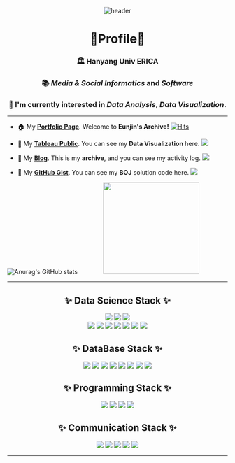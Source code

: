 <div align="center">
 
![header](https://capsule-render.vercel.app/api?type=waving&color=E3A6AE&height=300&section=header&text=Welcome%20to%20Eunjin's%20Git%20Hub&fontSize=60&animation=fadeIn&fontColor=FFFFFF)
  
# 👑Profile👑

### 🏛 **Hanyang Univ ERICA**

### 📚 *Media & Social Informatics* and *Software*

### 🌈 I'm currently interested in *Data Analysis*, *Data Visualization*.
</div>

--- 

* 🏠  My **[Portfolio Page](https://jayjinnie.github.io)**. Welcome to **Eunjin's Archive!**</a>  [![Hits](https://hits.seeyoufarm.com/api/count/incr/badge.svg?url=https%3A%2F%2Fjayjinnie.github.io&count_bg=%23FF8FB8&title_bg=%23555555&icon=&icon_color=%23CDC0C0&title=hits&edge_flat=true)](https://hits.seeyoufarm.com)

* 💎  My **[Tableau Public](https://public.tableau.com/profile/jung.eunjin#!/)**. You can see my **Data Visualization** here. <img src="https://img.shields.io/badge/Tableau-E97627?style=flat-square&logo=Tableau&logoColor=white"></a> 

* 🎠 My **[Blog](https://blog.naver.com/eunvely227)**. This is my **archive**, and you can see my activity log. <img src="https://img.shields.io/badge/BLOG-03C75A?style=flat-square&logo=Blogger&logoColor=white"/></a> 

* 🧬 My **[GitHub Gist](https://gist.github.com/jayjinnie)**. You can see my **BOJ** solution code here. <img src="https://img.shields.io/badge/GitHub%20Gist-181717?style=flat-square&logo=GitHub&logoColor=white"> 

![Anurag's GitHub stats](https://github-readme-stats.vercel.app/api?username=jayjinnie&show_icons=true&theme=dracula&text_color=835858&bg_color=FFF5EA%border_color=7E6BC4&count_private=true&icon_color=835858) &emsp; &emsp; &emsp; <img src="https://user-images.githubusercontent.com/65335952/135041008-48e3d5df-c8ad-4a84-be4c-424cb1bc0335.gif" width="220" height="210"/>

--- 

<div align="center">
  
## ✨ **Data Science Stack** ✨     

<img src="https://img.shields.io/badge/Python-0769AD?style=for-the-badge&logo=Python&logoColor=white"> <img src="https://img.shields.io/badge/R-1572B6?style=for-the-badge&logo=R&logoColor=white"> <img src="https://img.shields.io/badge/Excel-217346?style=for-the-badge&logo=microsoft-excel&logoColor=white">  
<img src="https://img.shields.io/badge/pandas-150458?style=for-the-badge&logo=pandas&logoColor=white"> <img src="https://img.shields.io/badge/NumPy-4FC08D?style=for-the-badge&logo=NumPy&logoColor=white"> <img src="https://img.shields.io/badge/Plotly-3F4F75?style=for-the-badge&logo=plotly&logoColor=white"> <img src="https://img.shields.io/badge/Sklearn-F7931E?style=for-the-badge&logo=scikit-learn&logoColor=white"> <img src="https://img.shields.io/badge/SciPy-8CAAE6?style=for-the-badge&logo=SciPY&logoColor=white"> <img src="https://img.shields.io/badge/SymPy-3B5526?style=for-the-badge&logo=SymPy&logoColor=white"> <img src="https://img.shields.io/badge/Google%20Analytics-E37400?style=for-the-badge&logo=Google%20Analytics&logoColor=white">  
  
## ✨ **DataBase Stack** ✨   
  
<img src="https://img.shields.io/badge/SQL-4479A1?style=for-the-badge&logo=MySQL&logoColor=black"> <img src="https://img.shields.io/badge/javascript-F7DF1E?style=for-the-badge&logo=javascript&logoColor=black"> <img src="https://img.shields.io/badge/HTML-E34F26?style=for-the-badge&logo=HTML5&logoColor=white"> <img src="https://img.shields.io/badge/CSS-1572B6?style=for-the-badge&logo=CSS3&logoColor=white"> <img src="https://img.shields.io/badge/Node.js-339933?style=for-the-badge&logo=Node.js&logoColor=white"> <img src="https://img.shields.io/badge/Express-000000?style=for-the-badge&logo=Express&logoColor=white"> <img src="https://img.shields.io/badge/React-61DAFB?style=for-the-badge&logo=React&logoColor=white"> <img src="https://img.shields.io/badge/AWS-FF9900?style=for-the-badge&logo=Amazon%20AWS&logoColor=white"> 

## ✨ **Programming Stack** ✨   
 
<img src="https://img.shields.io/badge/C-AAAAAA?style=for-the-badge&logo=C&logoColor=white"> <img src="https://img.shields.io/badge/C++-495464?style=for-the-badge&logo=C%2B%2B&logoColor=white"> <img src="https://img.shields.io/badge/Java-007396?style=for-the-badge&logo=Java&logoColor=white"> <img src="https://img.shields.io/badge/Selenium-43B02A?style=for-the-badge&logo=Selenium&logoColor=white">  
 

## ✨ **Communication Stack** ✨   
 
<img src="https://img.shields.io/badge/GitHub-181717?style=for-the-badge&logo=GitHub&logoColor=white"> <img src="https://img.shields.io/badge/Notion-000000?style=for-the-badge&logo=notion&logoColor=white"> <img src="https://img.shields.io/badge/Slack-4A154B?style=for-the-badge&logo=slack&logoColor=white"> <img src="https://img.shields.io/badge/Discord-5865F2?style=for-the-badge&logo=Discord&logoColor=white"> <img src="https://img.shields.io/badge/Zoom-2D8CFF?style=for-the-badge&logo=Zoom&logoColor=white"> 


</div>
  
--- 

<div align="center">


</div>

